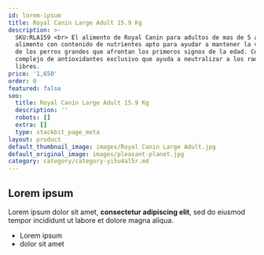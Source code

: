 ```yaml
---
id: lorem-ipsum
title: Royal Canin Large Adult 15.9 Kg
description: >-
  SKU:RLA159 <br> El alimento de Royal Canin para adultos de mas de 5 años es un
  alimento con contenido de nutrientes apto para ayudar a mantener la vitalidad
  de los perros grandes que afrontan los primeros signos de la edad. Contiene un
  complejo de antioxidantes exclusivo que ayuda a neutralizar a los radicales
  libres.
price: '1,650'
order: 0
featured: false
seo:
  title: Royal Canin Large Adult 15.9 Kg
  description: ''
  robots: []
  extra: []
  type: stackbit_page_meta
layout: product
default_thumbnail_image: images/Royal Canin Large Adult.jpg
default_original_image: images/pleasant-planet.jpg
category: category/category-yi5u4al5r.md
---
```

## Lorem ipsum

Lorem ipsum dolor sit amet, **consectetur adipiscing elit**, sed do eiusmod tempor incididunt ut labore et dolore magna aliqua.

- Lorem ipsum
- dolor sit amet